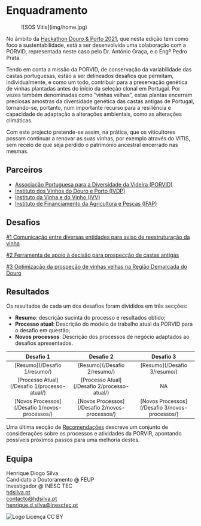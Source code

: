 # Enquadramento

<figure markdown> 
  ![SOS Vitis](img/home.jpg)
</figure>

No âmbito da [Hackathon Douro & Porto 2021](https://hackdouroeporto.com/), que nesta edição tem como foco a sustentabilidade, está a ser desenvolvida uma colaboração com a PORVID, representada neste caso pelo Dr. António Graça, e o Engº Pedro Prata.

Tendo em conta a missão da PORVID, de conservação da variabilidade das castas portuguesas, estão a ser delineados desafios que permitam, individualmente, e como um todo, contribuir para a preservação genética de vinhas plantadas antes do início da seleção clonal em Portugal. Por vezes também denominadas como “vinhas velhas”, estas plantas encerram preciosas amostras da diversidade genética das castas antigas de Portugal, tornando-se, portanto, num importante recurso para a resiliência e capacidade de adaptação a alterações ambientais, como as alterações climáticas. 

Com este projecto pretende-se assim, na prática, que os viticultores possam continuar a renovar as suas vinhas, por exemplo através do VITIS, sem receio de que seja perdido o património ancestral encerrado nas mesmas.

## Parceiros

+ [Associação Portuguesa para a Diversidade da Videira (PORVID)](https://www.facebook.com/porvid.portugal/)
+ [Instituto dos Vinhos do Douro e Porto (IVDP)](https://www.ivdp.pt/)
+ [Instituto da Vinha e do Vinho (IVV)](https://www.ivv.gov.pt)
+ [Instituto de Financiamento da Agricultura e Pescas (IFAP)](https://www.ifap.pt/)


## Desafios

[#1 Comunicação entre diversas entidades para aviso de reestruturação da vinha](Hackathon/Desafios/desafio1)

[#2 Ferramenta de apoio à decisão para prospecção de castas antigas](Hackathon/Desafios/desafio2)

[#3 Optimização da prospeção de vinhas velhas na Região Demarcada do Douro](Hackathon/Desafios/desafio3)

## Resultados

Os resultados de cada um dos desafios foram divididos em três secções:

+ **Resumo**: descrição sucinta do processo e resultados obtido;
+ **Processo atual**: Descrição do modelo de trabalho atual da PORVID para o desafio em questão;
+ **Novos processos**: Descrição dos processos de negócio adaptados ao desafios apresentados.

| Desafio 1 | Desafio 2 | Desafio 3 |
| :-: | :-: | :-: |
| [Resumo](/Desafio 1/resumo/) | [Resumo](/Desafio 2/resumo/) | [Resumo](/Desafio 3/resumo/) |
| [Processo Atual](/Desafio 1/processo-atual/) | [Processo Atual](/Desafio 2/processo-atual/) | NA |
| [Novos Processos](/Desafio 1/novos-processos/) | [Novos Processos](/Desafio 2/novos-processos/) | [Novos Processos](/Desafio 3/novos-processos/) |

Uma última secção de [Recomendações](/Recomendacoes/recomendacoes/) descreve um conjunto de considerações sobre os processos e atividades da PORVIR, apontando possíveis próximos passos para uma melhoria destes.


## Equipa

Henrique Diogo Silva  
Candidato a Doutoramento @ FEUP  
Investigador @ INESC TEC  
[hdsilva.pt](https://hdsilva.pt)  
[contacto@hdsilva.pt](mailto:contacto@hdsilva.pt)  
[henrique.d.silva@inesctec.pt](mailto:henrique.d.silva@inesctec.pt)  


![Logo Licença CC BY](/img/cc.png)
